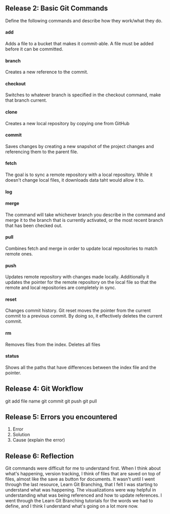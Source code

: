 ## Release 2: Basic Git Commands
Define the following commands and describe how they work/what they do.  


#### add
Adds a file to a bucket that makes it commit-able. A file must be added before it can be committed. 

#### branch
Creates a new reference to the commit. 

#### checkout
Switches to whatever branch is specified in the checkout command, make that branch current. 

#### clone
Creates a new local repository by copying one from GitHub

#### commit
Saves changes by creating a new snapshot of the project changes and referencing them to the parent file.

#### fetch
The goal is to sync a remote repository with a local repository. While it doesn't change local files, it downloads data taht would allow it to.

#### log
<!-- Your defnition here -->

#### merge
The command will take whichever branch you describe in the command and merge it to the branch that is currently activated, or the most recent branch that has been checked out.

#### pull
Combines fetch and merge in order to update local repositories to match remote ones.

#### push
Updates remote repository with changes made locally. Additionally it updates the pointer for the remote repository on the local file so that the remote and local repositories are completely in sync.

#### reset
Changes commit history. Git reset moves the pointer from the current commit to a previous commit. By doing so, it effectively deletes the current commit. 

#### rm
Removes files from the index. Deletes all files

#### status
Shows all the paths that have differences between the index file and the pointer.

## Release 4: Git Workflow

git add file name
git commit
git push
git pull


## Release 5: Errors you encountered
1. Error
2. Solution
3. Cause (explain the error)

## Release 6: Reflection

Git commands were difficult for me to understand first. When I think about what's happening, version tracking, I think of files that are saved on top of files, almost like the save as button for documents. It wasn't until I went through the last resource, Learn Git Branching, that I felt I was starting to understand what was happening. The visualizations were way helpful in understanding what was being referenced and how to update references. I went through the Learn Git Branching tutorials for the words we had to define, and I think I understand what's going on a lot more now.
